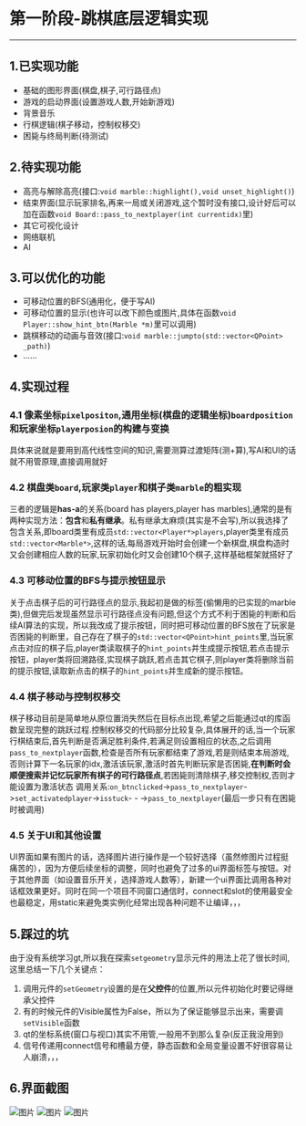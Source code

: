 # 第一阶段-跳棋底层逻辑实现
---
## 1.已实现功能

- 基础的图形界面(棋盘,棋子,可行路径点)
- 游戏的启动界面(设置游戏人数,开始新游戏)
- 背景音乐
- 行棋逻辑(棋子移动，控制权移交)
- 困毙与终局判断(待测试)

## 2.待实现功能
- 高亮与解除高亮(接口:```void marble::highlight(),void unset_highlight()```)
- 结束界面(显示玩家排名,再来一局或关闭游戏,这个暂时没有接口,设计好后可以加在函数```void Board::pass_to_nextplayer(int currentidx)```里)
- 其它可视化设计
- 网络联机
- AI

## 3.可以优化的功能

- 可移动位置的BFS(通用化，便于写AI)
- 可移动位置的显示(也许可以改下颜色或图片,具体在函数```void Player::show_hint_btn(Marble *m)```里可以调用)
- 跳棋移动的动画与音效(接口:```void marble::jumpto(std::vector<QPoint> _path)```)
- ......

## 4.实现过程

### 4.1 **像素坐标**```pixelpositon```,**通用坐标**(棋盘的逻辑坐标)```boardposition```和**玩家坐标**```playerposion```的构建与变换

具体来说就是要用到高代线性空间的知识,需要测算过渡矩阵(测+算),写AI和UI的话就不用管原理,直接调用就好

### 4.2 棋盘类```board```,玩家类```player```和棋子类```marble```的粗实现

三者的逻辑是**has-a**的关系(board has players,player has marbles),通常的是有两种实现方法：**包含**和**私有继承**。私有继承太麻烦(其实是不会写),所以我选择了包含关系,即board类里有成员```std::vector<Player*>players```,player类里有成员```std::vector<Marble*>```,这样的话,每局游戏开始时会创建一个新棋盘,棋盘构造时又会创建相应人数的玩家,玩家初始化时又会创建10个棋子,这样基础框架就搭好了

### 4.3 可移动位置的BFS与提示按钮显示

关于点击棋子后的可行路径点的显示,我起初是做的标签(偷懒用的已实现的marble类),但做完后发现虽然显示可行路径点没有问题,但这个方式不利于困毙的判断和后续AI算法的实现，所以我改成了提示按钮，同时把可移动位置的BFS放在了玩家是否困毙的判断里，自己存在了棋子的```std::vector<QPoint>hint_points```里,当玩家点击对应的棋子后,player类读取棋子的```hint_points```并生成提示按钮,若点击提示按钮，player类将回溯路径,实现棋子跳跃,若点击其它棋子,则player类将删除当前的提示按钮,读取新点击的棋子的```hint_points```并生成新的提示按钮。

### 4.4 棋子移动与控制权移交

棋子移动目前是简单地从原位置消失然后在目标点出现,希望之后能通过qt的库函数呈现完整的跳跃过程.控制权移交的代码部分比较复杂,具体展开的话,当一个玩家行棋结束后,首先判断是否满足胜利条件,若满足则设置相应的状态,之后调用```pass_to_nextplayer```函数,检查是否所有玩家都结束了游戏,若是则结束本局游戏,否则计算下一名玩家的idx,激活该玩家,激活时首先判断玩家是否困毙,**在判断时会顺便搜索并记忆玩家所有棋子的可行路径点**,若困毙则清除棋子,移交控制权,否则才能设置为激活状态
调用关系:```on_btnclicked```->```pass_to_nextplayer```->```set_activatedplayer```->```isstuck```-  -  ->```pass_to_nextplayer```(最后一步只有在困毙时被调用)

### 4.5 关于UI和其他设置
UI界面如果有图片的话，选择图片进行操作是一个较好选择（虽然修图片过程挺痛苦的），因为方便后续坐标的调整，同时也避免了过多的ui界面标签与按钮。对于其他界面（如设置音乐开关，选择游戏人数等），新建一个ui界面比调用各种对话框效果更好。同时在同一个项目不同窗口通信时，connect和slot的使用最安全也最稳定，用static来避免类实例化经常出现各种问题不让编译，，，

## 5.踩过的坑

由于没有系统学习gt,所以我在探索```setgeometry```显示元件的用法上花了很长时间,这里总结一下几个关键点：

1. 调用元件的```setGeometry```设置的是在**父控件**的位置,所以元件初始化时要记得继承父控件
2. 有的时候元件的Visible属性为False，所以为了保证能够显示出来，需要调```setVisible```函数
3. qt的坐标系统(窗口与视口)其实不用管,一般用不到那么复杂(反正我没用到)
4. 信号传递用connect信号和槽最方便，静态函数和全局变量设置不好很容易让人崩溃，，，
## 6.界面截图
![图片]("D:\ChineseCheckers\docs\submission\Team1\Part1\image\1.png")
![图片]("D:\ChineseCheckers\docs\submission\Team1\Part1\image\2.png")
![图片]("D:\ChineseCheckers\docs\submission\Team1\Part1\image\3.png")